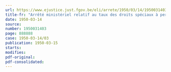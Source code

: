 ```yaml
---
url: https://www.ejustice.just.fgov.be/eli/arrete/1950/03/14/1950031403/justel
title-fr: "Arrêté ministériel relatif au taux des droits spéciaux à percevoir à l'importation de certains fromages (abrogé par AM 17-05-1950)"
date: 1950-03-14
source:
number: 1950031403
page: 888888
case: 1950-03-14/03
publication: 1950-03-15
starts:
modifies:
pdf-original:
pdf-consolidated:
---
```


